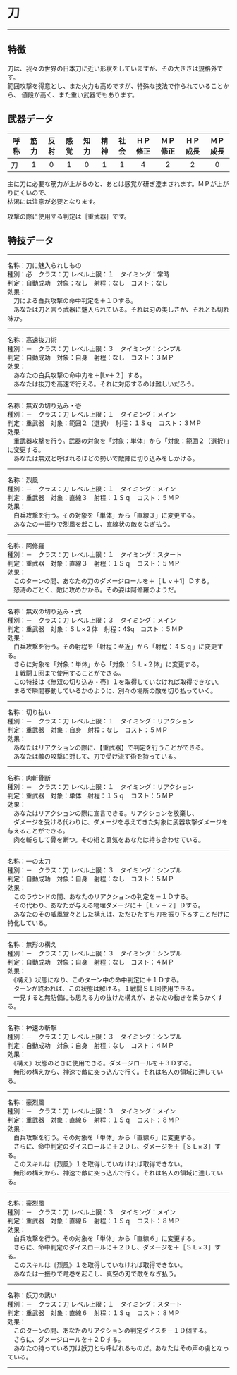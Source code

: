 # 刀

---

## 特徴

刀は、我々の世界の日本刀に近い形状をしていますが、その大きさは規格外です。  
範囲攻撃を得意とし、また火力も高めですが、特殊な技法で作られていることから、
値段が高く、また重い武器でもあります。  

## 武器データ

| 呼称     | 筋力 | 反射 | 感覚 | 知力 | 精神 | 社会 | ＨＰ修正 | ＭＰ修正 | ＨＰ成長 | ＭＰ成長 |
|----------|:----:|:----:|:----:|:----:|:----:|:----:|:--------:|:--------:|:--------:|:--------:|
| 刀       |   1  |   0  |   1  |   0  |   1  |   1  |     4    |     2    |     2    |     0    |
主に刀に必要な筋力が上がるのと、あとは感覚が研ぎ澄まされます。ＭＰが上がりにくいので、  
枯渇には注意が必要となります。

攻撃の際に使用する判定は［重武器］です。

## 特技データ

---

名称：刀に魅入られしもの  
種別：必　クラス：刀  レベル上限：１　タイミング：常時  
判定：自動成功　対象：なし　射程：なし　コスト：なし  
効果：  
　刀による白兵攻撃の命中判定を＋１Ｄする。  
　あなたは刀と言う武器に魅入られている。それは刃の美しさか、それとも切れ味か。

---

名称：高速抜刀術  
種別：－　クラス：刀  レベル上限：３　タイミング：シンプル  
判定：自動成功　対象：自身　射程：なし　コスト：３ＭＰ  
効果：  
　あなたの白兵攻撃の命中力を＋[Lv＋２］する。  
　あなたは抜刀を高速で行える。それに対応するのは難しいだろう。  

---

名称：無双の切り込み・壱  
種別：－　クラス：刀  レベル上限：１　タイミング：メイン  
判定：重武器　対象：範囲２（選択）　射程：１Ｓｑ　コスト：３ＭＰ  
効果：  
　重武器攻撃を行う。武器の対象を「対象：単体」から「対象：範囲２（選択）」に変更する。  
　あなたは無双と呼ばれるほどの勢いで敵陣に切り込みをしかける。  

---

名称：烈風  
種別：－　クラス：刀  レベル上限：１　タイミング：メイン  
判定：重武器　対象：直線３　射程：１Ｓｑ　コスト：５ＭＰ  
効果：  
　白兵攻撃を行う。その対象を「単体」から「直線３」に変更する。  
　あなたの一振りで烈風を起こし、直線状の敵をなぎ払う。  

---

名称：阿修羅  
種別：－　クラス：刀  レベル上限：１　タイミング：スタート  
判定：重武器　対象：直線３　射程：１Ｓｑ　コスト：５ＭＰ  
効果：  
　このターンの間、あなたの刀のダメージロールを＋［Ｌｖ＋1］Ｄする。  
　怒涛のごとく、敵に攻めかかる。その姿は阿修羅のようだ。  

---

名称：無双の切り込み・弐  
種別：－　クラス：刀  レベル上限：３　タイミング：メイン  
判定：重武器　対象：ＳＬ×２体　射程：4Sq　コスト：５ＭＰ  
効果：  
　白兵攻撃を行う。その射程を「射程：至近」から「射程：４Ｓｑ」に変更する。  
　さらに対象を「対象：単体」から「対象：ＳＬ×２体」に変更する。  
　１戦闘１回まで使用することができる。  
　この特技は《無双の切り込み・壱》１を取得していなければ取得できない。    
　まるで瞬間移動しているかのように、別々の場所の敵を切り払っていく。  

---

名称：切り払い  
種別：－　クラス：刀  レベル上限：１　タイミング：リアクション  
判定：重武器　対象：自身　射程：なし　コスト：５ＭＰ  
効果：  
　あなたはリアクションの際に、【重武器】で判定を行うことができる。  
　あなたは敵の攻撃に対して、刀で受け流す術を持っている。

---

名称：肉斬骨断  
種別：－　クラス：刀  レベル上限：１　タイミング：リアクション  
判定：重武器　対象：単体　射程：１Ｓｑ　コスト：５ＭＰ  
効果：  
　あなたはリアクションの際に宣言できる。リアクションを放棄し、  
　ダメージを受ける代わりに、ダメージを与えてきた対象に武器攻撃ダメージを与えることができる。  
　肉を斬らして骨を断つ。その術と勇気をあなたは持ち合わせている。

---

名称：一の太刀  
種別：－　クラス：刀  レベル上限：３　タイミング：シンプル  
判定：自動成功　対象：自身　射程：なし　コスト：５ＭＰ  
効果：  
　このラウンドの間、あなたのリアクションの判定を－１Ｄする。  
　その代わり、あなたが与える物理ダメージに＋［Ｌｖ＋２］Ｄする。  
　あなたのその威風堂々とした構えは、ただひたすら刀を振り下ろすことだけに特化している。

---

名称：無形の構え  
種別：－　クラス：刀  レベル上限：３　タイミング：シンプル  
判定：自動成功　対象：自身　射程：なし　コスト：４ＭＰ  
効果：  
　《構え》状態になり、このターン中の命中判定に＋１Ｄする。  
　ターンが終われば、この状態は解ける。１戦闘ＳＬ回使用できる。  
　一見すると無防備にも思える力の抜けた構えが、あなたの動きを柔らかくする。

---

名称：神速の斬撃  
種別：－　クラス：刀  レベル上限：３　タイミング：シンプル  
判定：自動成功　対象：自身　射程：なし　コスト：４ＭＰ  
効果：  
　《構え》状態のときに使用できる。ダメージロールを＋３Ｄする。  
　無形の構えから、神速で敵に突っ込んで行く。それは名人の領域に達している。

---

名称：豪烈風  
種別：－　クラス：刀  レベル上限：３　タイミング：メイン  
判定：重武器　対象：直線６　射程：１Ｓｑ　コスト：８ＭＰ  
効果：  
　白兵攻撃を行う。その対象を「単体」から「直線６」に変更する。  
　さらに、命中判定のダイスロールに＋２Ｄし、ダメージを＋［ＳＬ×３］する。  
　このスキルは《烈風》１を取得していなければ取得できない。  
　無形の構えから、神速で敵に突っ込んで行く。それは名人の領域に達している。

---

名称：豪烈風  
種別：－　クラス：刀  レベル上限：３　タイミング：メイン  
判定：重武器　対象：直線６　射程：１Ｓｑ　コスト：８ＭＰ  
効果：  
　白兵攻撃を行う。その対象を「単体」から「直線６」に変更する。  
　さらに、命中判定のダイスロールに＋２Ｄし、ダメージを＋［ＳＬ×３］する。  
　このスキルは《烈風》１を取得していなければ取得できない。  
　あなたは一振りで竜巻を起こし、真空の刃で敵をなぎ払う。

---

名称：妖刀の誘い  
種別：－　クラス：刀  レベル上限：１　タイミング：スタート  
判定：重武器　対象：直線６　射程：１Ｓｑ　コスト：８ＭＰ  
効果：  
　このターンの間、あなたのリアクションの判定ダイスを－１Ｄ個する。  
　さらに、ダメージロールを＋２Ｄする。  
　あなたの持っている刀は妖刀とも呼ばれるものだ。あなたはその声の虜となっている。

---
